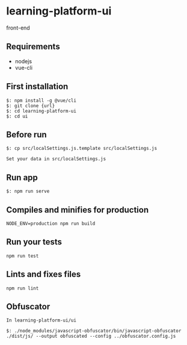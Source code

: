 # learning-platform-ui
front-end

## Requirements
* nodejs
* vue-cli

## First installation
```
$: npm install -g @vue/cli
$: git clone {url}
$: cd learning-platform-ui
$: cd ui
```

## Before run
```
$: cp src/localSettings.js.template src/localSettings.js

Set your data in src/localSettings.js
```

## Run app
```
$: npm run serve
```

## Compiles and minifies for production
```
NODE_ENV=production npm run build
```

## Run your tests
```
npm run test
```

## Lints and fixes files
```
npm run lint
```

## Obfuscator
```
In learning-platform-ui/ui

$: ./node_modules/javascript-obfuscator/bin/javascript-obfuscator ./dist/js/ --output obfuscated --config ../obfuscator.config.js
```

